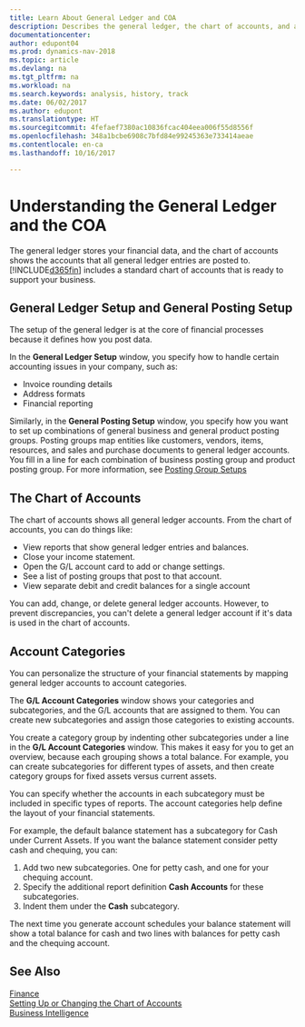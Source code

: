 ```yaml
---
title: Learn About General Ledger and COA
description: Describes the general ledger, the chart of accounts, and account categories.
documentationcenter: 
author: edupont04
ms.prod: dynamics-nav-2018
ms.topic: article
ms.devlang: na
ms.tgt_pltfrm: na
ms.workload: na
ms.search.keywords: analysis, history, track
ms.date: 06/02/2017
ms.author: edupont
ms.translationtype: HT
ms.sourcegitcommit: 4fefaef7380ac10836fcac404eea006f55d8556f
ms.openlocfilehash: 348a1bcbe6908c7bfd84e99245363e733414aeae
ms.contentlocale: en-ca
ms.lasthandoff: 10/16/2017

---
```

# <a name="understanding-the-general-ledger-and-the-coa"></a>Understanding the General Ledger and the COA
The general ledger stores your financial data, and the chart of accounts shows the accounts that all general ledger entries are posted to. [!INCLUDE[d365fin](includes/d365fin_md.md)] includes a standard chart of accounts that is ready to support your business.

## <a name="general-ledger-setup-and-general-posting-setup"></a>General Ledger Setup and General Posting Setup
The setup of the general ledger is at the core of financial processes because it defines how you post data.  

In the **General Ledger Setup** window, you specify how to handle certain accounting issues in your company, such as:  

* Invoice rounding details  
* Address formats  
* Financial reporting  

Similarly, in the **General Posting Setup** window, you specify how you want to set up combinations of general business and general product posting groups. Posting groups map entities like customers, vendors, items, resources, and sales and purchase documents to general ledger accounts. You fill in a line for each combination of business posting group and product posting group. For more information, see [Posting Group Setups](finance-posting-groups.md)  

## <a name="the-chart-of-accounts"></a>The Chart of Accounts
The chart of accounts shows all general ledger accounts. From the chart of accounts, you can do things like:  

* View reports that show general ledger entries and balances.  
* Close your income statement.  
* Open the G/L account card to add or change settings.  
* See a list of posting groups that post to that account.
* View separate debit and credit balances for a single account  

You can add, change, or delete general ledger accounts. However, to prevent discrepancies, you can't delete a general ledger account if it's data is used in the chart of accounts.  

## <a name="account-categories"></a>Account Categories
You can personalize the structure of your financial statements by mapping general ledger accounts to account categories.  

The **G/L Account Categories** window shows your categories and subcategories, and the G/L accounts that are assigned to them. You can create new subcategories and assign those categories to existing accounts.  

You create a category group by indenting other subcategories under a line in the **G/L Account Categories** window. This makes it easy for you to get an overview, because each grouping shows a total balance. For example, you can create subcategories for different types of assets, and then create category groups for fixed assets versus current assets.  

You can specify whether the accounts in each subcategory must be included in specific types of reports. The account categories help define the layout of your financial statements.  

For example, the default balance statement has a subcategory for Cash under Current Assets. If you want the balance statement consider petty cash and chequing, you can:  

1. Add two new subcategories. One for petty cash, and one for your chequing account.  
2. Specify the additional report definition **Cash Accounts** for these subcategories.  
3. Indent them under the **Cash** subcategory.  

The next time you generate account schedules your balance statement will show a total balance for cash and two lines with balances for petty cash and the chequing account.  

## <a name="see-also"></a>See Also
[Finance](finance.md)  
[Setting Up or Changing the Chart of Accounts](finance-setup-chart-accounts.md)  
[Business Intelligence](bi.md)  

